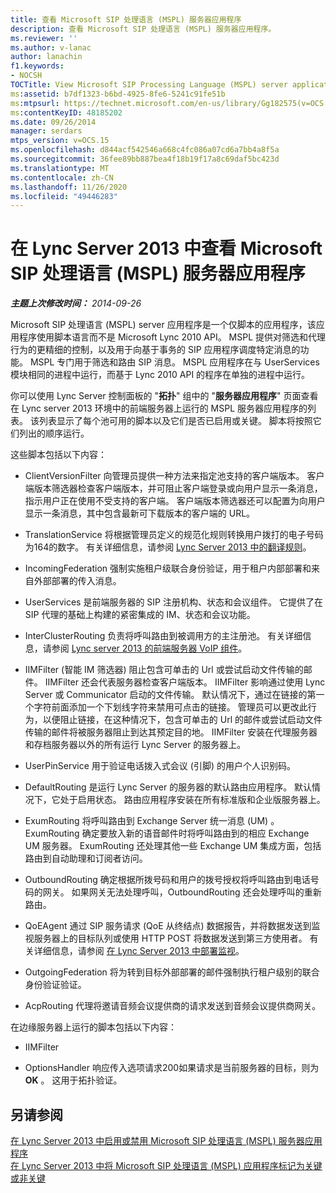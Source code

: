 ```yaml
---
title: 查看 Microsoft SIP 处理语言 (MSPL) 服务器应用程序
description: 查看 Microsoft SIP 处理语言 (MSPL) 服务器应用程序。
ms.reviewer: ''
ms.author: v-lanac
author: lanachin
f1.keywords:
- NOCSH
TOCTitle: View Microsoft SIP Processing Language (MSPL) server applications
ms:assetid: b7df1323-b6bd-4925-8fe6-5241c91fe51b
ms:mtpsurl: https://technet.microsoft.com/en-us/library/Gg182575(v=OCS.15)
ms:contentKeyID: 48185202
ms.date: 09/26/2014
manager: serdars
mtps_version: v=OCS.15
ms.openlocfilehash: d844acf542546a668c4fc086a07cd6a7bb4a8f5a
ms.sourcegitcommit: 36fee89bb887bea4f18b19f17a8c69daf5bc423d
ms.translationtype: MT
ms.contentlocale: zh-CN
ms.lasthandoff: 11/26/2020
ms.locfileid: "49446283"
---
```

# <a name="view-microsoft-sip-processing-language-mspl-server-applications-in-lync-server-2013"></a>在 Lync Server 2013 中查看 Microsoft SIP 处理语言 (MSPL) 服务器应用程序

<div data-xmlns="http://www.w3.org/1999/xhtml">

<div class="topic" data-xmlns="http://www.w3.org/1999/xhtml" data-msxsl="urn:schemas-microsoft-com:xslt" data-cs="https://msdn.microsoft.com/">

<div data-asp="https://msdn2.microsoft.com/asp">



</div>

<div id="mainSection">

<div id="mainBody">

<span> </span>

_**主题上次修改时间：** 2014-09-26_

Microsoft SIP 处理语言 (MSPL) server 应用程序是一个仅脚本的应用程序，该应用程序使用脚本语言而不是 Microsoft Lync 2010 API。 MSPL 提供对筛选和代理行为的更精细的控制，以及用于向基于事务的 SIP 应用程序调度特定消息的功能。 MSPL 专门用于筛选和路由 SIP 消息。 MSPL 应用程序在与 UserServices 模块相同的进程中运行，而基于 Lync 2010 API 的程序在单独的进程中运行。

你可以使用 Lync Server 控制面板的 "**拓扑**" 组中的 "**服务器应用程序**" 页面查看在 Lync server 2013 环境中的前端服务器上运行的 MSPL 服务器应用程序的列表。 该列表显示了每个池可用的脚本以及它们是否已启用或关键。 脚本将按照它们列出的顺序运行。

这些脚本包括以下内容：

  - ClientVersionFilter 向管理员提供一种方法来指定池支持的客户端版本。 客户端版本筛选器检查客户端版本，并可阻止客户端登录或向用户显示一条消息，指示用户正在使用不受支持的客户端。 客户端版本筛选器还可以配置为向用户显示一条消息，其中包含最新可下载版本的客户端的 URL。

  - TranslationService 将根据管理员定义的规范化规则转换用户拨打的电子号码为164的数字。 有关详细信息，请参阅 [Lync Server 2013 中的翻译规则](lync-server-2013-translation-rules.md)。

  - IncomingFederation 强制实施租户级联合身份验证，用于租户内部部署和来自外部部署的传入消息。

  - UserServices 是前端服务器的 SIP 注册机构、状态和会议组件。 它提供了在 SIP 代理的基础上构建的紧密集成的 IM、状态和会议功能。

  - InterClusterRouting 负责将呼叫路由到被调用方的主注册池。 有关详细信息，请参阅 [Lync server 2013 的前端服务器 VoIP 组件](lync-server-2013-front-end-server-voip-components.md)。

  - IIMFilter (智能 IM 筛选器) 阻止包含可单击的 Url 或尝试启动文件传输的邮件。 IIMFilter 还会代表服务器检查客户端版本。 IIMFilter 影响通过使用 Lync Server 或 Communicator 启动的文件传输。 默认情况下，通过在链接的第一个字符前面添加一个下划线字符来禁用可点击的链接。 管理员可以更改此行为，以便阻止链接，在这种情况下，包含可单击的 Url 的邮件或尝试启动文件传输的邮件将被服务器阻止到达其预定目的地。 IIMFilter 安装在代理服务器和存档服务器以外的所有运行 Lync Server 的服务器上。

  - UserPinService 用于验证电话拨入式会议 (引脚) 的用户个人识别码。

  - DefaultRouting 是运行 Lync Server 的服务器的默认路由应用程序。 默认情况下，它处于启用状态。 路由应用程序安装在所有标准版和企业版服务器上。

  - ExumRouting 将呼叫路由到 Exchange Server 统一消息 (UM) 。 ExumRouting 确定要放入新的语音邮件时将呼叫路由到的相应 Exchange UM 服务器。 ExumRouting 还处理其他一些 Exchange UM 集成方面，包括路由到自动助理和订阅者访问。

  - OutboundRouting 确定根据所拨号码和用户的拨号授权将呼叫路由到电话号码的网关。 如果网关无法处理呼叫，OutboundRouting 还会处理呼叫的重新路由。

  - QoEAgent 通过 SIP 服务请求 (QoE 从终结点) 数据报告，并将数据发送到监视服务器上的目标队列或使用 HTTP POST 将数据发送到第三方使用者。 有关详细信息，请参阅 [在 Lync Server 2013 中部署监视](lync-server-2013-deploying-monitoring.md)。

  - OutgoingFederation 将为转到目标外部部署的邮件强制执行租户级别的联合身份验证验证。

  - AcpRouting 代理将邀请音频会议提供商的请求发送到音频会议提供商网关。

在边缘服务器上运行的脚本包括以下内容：

  - IIMFilter

  - OptionsHandler 响应传入选项请求200如果请求是当前服务器的目标，则为 **OK** 。 这用于拓扑验证。

<div>

## <a name="see-also"></a>另请参阅


[在 Lync Server 2013 中启用或禁用 Microsoft SIP 处理语言 (MSPL) 服务器应用程序](lync-server-2013-enable-or-disable-a-microsoft-sip-processing-language-mspl-server-application.md)  
[在 Lync Server 2013 中将 Microsoft SIP 处理语言 (MSPL) 应用程序标记为关键或非关键](lync-server-2013-mark-a-microsoft-sip-processing-language-mspl-application-as-critical-or-not-critical.md)  
  

</div>

</div>

<span> </span>

</div>

</div>

</div>

